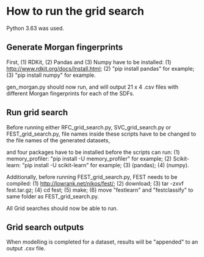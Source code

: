 # How to run the grid search
Python 3.63 was used.

## Generate Morgan fingerprints
First, (1) RDKit, (2) Pandas and (3) Numpy have to be installed:
(1) http://www.rdkit.org/docs/Install.html;
(2) "pip install pandas" for example;
(3) "pip install numpy" for example.

gen_morgan.py should now run, and will output 21 x 4 .csv files with different Morgan fingerprints for each of the SDFs.

## Run grid search
Before running either RFC_grid_search.py, SVC_grid_search.py or FEST_grid_search.py, file names inside these scripts have to be changed to the file names of the generated datasets,

and four packages have to be installed before the scripts can run:
(1) memory_profiler: "pip install -U memory_profiler" for example;
(2) Scikit-learn: "pip install -U scikit-learn" for example;
(3) (pandas);
(4) (numpy).

Additionally, before running FEST_grid_search.py, FEST needs to be compiled:
(1) http://lowrank.net/nikos/fest/;
(2) download;
(3) tar -zxvf fest.tar.gz;
(4) cd fest;
(5) make;
(6) move "festlearn" and "festclassify" to same folder as FEST_grid_search.py.

All Grid searches should now be able to run.

## Grid search outputs
When modelling is completed for a dataset, results will be "appended" to an output .csv file.
